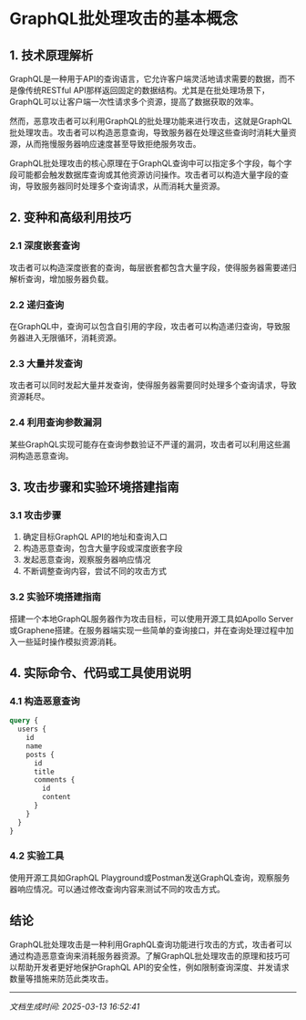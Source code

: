 # GraphQL批处理攻击的基本概念

## 1. 技术原理解析

GraphQL是一种用于API的查询语言，它允许客户端灵活地请求需要的数据，而不是像传统RESTful API那样返回固定的数据结构。尤其是在批处理场景下，GraphQL可以让客户端一次性请求多个资源，提高了数据获取的效率。

然而，恶意攻击者可以利用GraphQL的批处理功能来进行攻击，这就是GraphQL批处理攻击。攻击者可以构造恶意查询，导致服务器在处理这些查询时消耗大量资源，从而拖慢服务器响应速度甚至导致拒绝服务攻击。

GraphQL批处理攻击的核心原理在于GraphQL查询中可以指定多个字段，每个字段可能都会触发数据库查询或其他资源访问操作。攻击者可以构造大量字段的查询，导致服务器同时处理多个查询请求，从而消耗大量资源。

## 2. 变种和高级利用技巧

### 2.1 深度嵌套查询

攻击者可以构造深度嵌套的查询，每层嵌套都包含大量字段，使得服务器需要递归解析查询，增加服务器负载。

### 2.2 递归查询

在GraphQL中，查询可以包含自引用的字段，攻击者可以构造递归查询，导致服务器进入无限循环，消耗资源。

### 2.3 大量并发查询

攻击者可以同时发起大量并发查询，使得服务器需要同时处理多个查询请求，导致资源耗尽。

### 2.4 利用查询参数漏洞

某些GraphQL实现可能存在查询参数验证不严谨的漏洞，攻击者可以利用这些漏洞构造恶意查询。

## 3. 攻击步骤和实验环境搭建指南

### 3.1 攻击步骤

1. 确定目标GraphQL API的地址和查询入口
2. 构造恶意查询，包含大量字段或深度嵌套字段
3. 发起恶意查询，观察服务器响应情况
4. 不断调整查询内容，尝试不同的攻击方式

### 3.2 实验环境搭建指南

搭建一个本地GraphQL服务器作为攻击目标，可以使用开源工具如Apollo Server或Graphene搭建。在服务器端实现一些简单的查询接口，并在查询处理过程中加入一些延时操作模拟资源消耗。

## 4. 实际命令、代码或工具使用说明

### 4.1 构造恶意查询

```graphql
query {
  users {
    id
    name
    posts {
      id
      title
      comments {
        id
        content
      }
    }
  }
}
```

### 4.2 实验工具

使用开源工具如GraphQL Playground或Postman发送GraphQL查询，观察服务器响应情况。可以通过修改查询内容来测试不同的攻击方式。

## 结论

GraphQL批处理攻击是一种利用GraphQL查询功能进行攻击的方式，攻击者可以通过构造恶意查询来消耗服务器资源。了解GraphQL批处理攻击的原理和技巧可以帮助开发者更好地保护GraphQL API的安全性，例如限制查询深度、并发请求数量等措施来防范此类攻击。

---

*文档生成时间: 2025-03-13 16:52:41*
